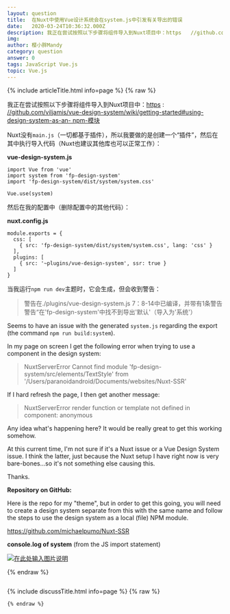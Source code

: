 ```yaml
---
layout: question
title:  在Nuxt中使用Vue设计系统会在system.js中引发有关导出的错误
date:   2020-03-24T10:36:32.000Z
description: 我正在尝试按照以下步骤将组件导入到Nuxt项目中：https   //github.com/viljamis/vue-design-system/wik...
img: 
author: 樱小胖Mandy
category: question
answer: 0
tags: JavaScript Vue.js
topic: Vue.js
---
```

<div class="article-root">
  <div class="article">
    {% include articleTitle.html info=page %}
    {% raw %}
    <div class="article-content"><p><font style="vertical-align: inherit;"><font style="vertical-align: inherit;">我正在尝试按照以下步骤将组件导入到Nuxt项目中：</font><a href="https://github.com/viljamis/vue-design-system/wiki/getting-started#using-design-system-as-an-npm-module" rel="nofollow noreferrer"><font style="vertical-align: inherit;">https</font></a><font style="vertical-align: inherit;"> :
 </font></font><a href="https://github.com/viljamis/vue-design-system/wiki/getting-started#using-design-system-as-an-npm-module" rel="nofollow noreferrer"><font style="vertical-align: inherit;"><font style="vertical-align: inherit;">//github.com/viljamis/vue-design-system/wiki/getting-started#using-design-system-as-an- npm-模块</font></font></a></p>

<p><font style="vertical-align: inherit;"><font style="vertical-align: inherit;">Nuxt没有</font></font><code>main.js</code><font style="vertical-align: inherit;"><font style="vertical-align: inherit;">（一切都基于插件），所以我要做的是创建一个“插件”，然后在其中执行导入代码（Nuxt也建议其他库也可以正常工作）：</font></font></p>

<p><strong><font style="vertical-align: inherit;"><font style="vertical-align: inherit;">vue-design-system.js</font></font></strong></p>

<pre><code>import Vue from 'vue'<font></font>
import system from 'fp-design-system'<font></font>
import 'fp-design-system/dist/system/system.css'<font></font>
<font></font>
Vue.use(system)<font></font>
</code></pre>

<p><font style="vertical-align: inherit;"><font style="vertical-align: inherit;">然后在我的配置中（删除配置中的其他代码）：</font></font></p>

<p><strong><font style="vertical-align: inherit;"><font style="vertical-align: inherit;">nuxt.config.js</font></font></strong></p>

<pre><code>module.exports = {<font></font>
  css: [<font></font>
    { src: 'fp-design-system/dist/system/system.css', lang: 'css' }<font></font>
  ],<font></font>
  plugins: [<font></font>
    { src: '~plugins/vue-design-system', ssr: true }<font></font>
  ]<font></font>
}<font></font>
</code></pre>

<p><font style="vertical-align: inherit;"><font style="vertical-align: inherit;">当我运行</font></font><code>npm run dev</code><font style="vertical-align: inherit;"><font style="vertical-align: inherit;">主题时，它会生成，但会收到警告：</font></font></p>

<blockquote>
  <p><font style="vertical-align: inherit;"><font style="vertical-align: inherit;">警告在./plugins/vue-design-system.js 7：8-14中已编译，并带有1条警告警告“在'fp-design-system'中找不到导出'默认'（导入为'系统'）</font></font></p>
</blockquote>

<p>Seems to have an issue with the generated <code>system.js</code> regarding the export (the command <code>npm run build:system</code>). </p>

<p>In my page on screen I get the following error when trying to use a component in the design system:</p>

<blockquote>
  <p>NuxtServerError Cannot find module
  'fp-design-system/src/elements/TextStyle' from
  '/Users/paranoidandroid/Documents/websites/Nuxt-SSR'</p>
</blockquote>

<p>If I hard refresh the page, I then get another message:</p>

<blockquote>
  <p>NuxtServerError render function or template not defined in component:
  anonymous</p>
</blockquote>

<p>Any idea what's happening here? It would be really great to get this working somehow. </p>

<p>At this current time, I'm not sure if it's a Nuxt issue or a Vue Design System issue. I think the latter, just because the Nuxt setup I have right now is very bare-bones...so it's not something else causing this.</p>

<p>Thanks.</p>

<p><strong>Repository on GitHub:</strong></p>

<p>Here is the repo for my "theme", but in order to get this going, you will need to create a design system separate from this with the same name and follow the steps to use the design system as a local (file) NPM module.</p>

<p><a href="https://github.com/michaelpumo/Nuxt-SSR" rel="nofollow noreferrer">https://github.com/michaelpumo/Nuxt-SSR</a></p>

<p><strong>console.log of system</strong> (from the JS import statement)</p>

<p><a href="https://www.samyoc.com//uploads/users/3595/images/thumbnails/1585046065267.png" data-src="https://www.samyoc.com//uploads/users/3595/images/1585046065267.png" rel="nofollow noreferrer"><img src="https://i.stack.imgur.com/1OnY7.png" alt="在此处输入图片说明"></a></p></div>
    {% endraw %}
  </div>
  <p style="height: 0;width:0;overflow: hidden;"> 第3668篇《在Nuxt中使用Vue设计系统会在system.js中引发有关导出的错误》来自Winter(https://github.com/aiyld/aiyld.github.io)的站点</p>
  <div class="discuss-wrapper">
    {% include discussTitle.html info=page %}
    {% raw %}
    
    {% endraw %}
  </div>
<div>
